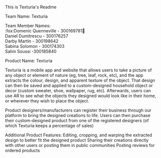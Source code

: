 This is Texturia's Readme<br>

Team Name: Texturia<br>

Team Member Names:<br>
:fox:Domenic Quenneville - 300169781:wolf:<br>
Daniel Dumitrescu - 300176257<br>
Darby Martin - 300198642<br>
Sabina Solomon - 300174303<br>
Salim Soussi -300185840



Product Name: Texturia

Texturia is a mobile app and website that allows users to take a picture of any object or element of nature (eg, tree, leaf, rock, etc), and the app extracts the colour, design, and apparent texture of the object. That design can then be saved and applied to a custom-designed household object or decor (custom sweater, shoe, wallpaper, rug, etc). Afterwards, users can use AR to see what the objects they designed would look like in their home, or wherever they wish to place the object. 

Product designers/manufacturers can register their business through our platform to bring the designed creations to life. Users can then purchase their custom-designed product from one of the registered designers (of which Texturia keeps a percentage of sales)

Additional Product Features:
    Editing, cropping, and warping the extracted design to better fit the designed product
    Sharing their creations directly with other users or posting them in public communities
    Posting reviews for ordered products 
